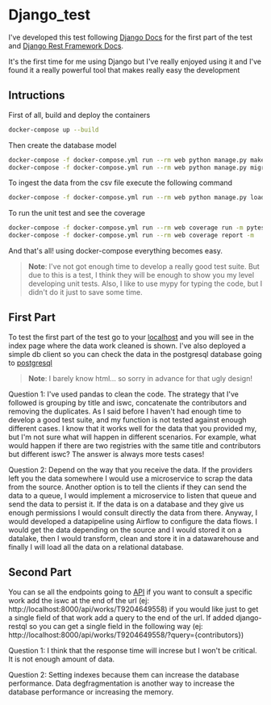 # Django_test

I've developed this test following [Django Docs](https://docs.djangoproject.com/en/3.2/) for the first part of the test and [Django Rest Framework Docs](https://www.django-rest-framework.org/).

It's the first time for me using Django but I've really enjoyed using it and I've found it a really powerful tool that makes really easy the development

## Intructions

First of all, build and deploy the containers

```bash
docker-compose up --build
```
Then create the database model

```bash
docker-compose -f docker-compose.yml run --rm web python manage.py makemigrations
docker-compose -f docker-compose.yml run --rm web python manage.py migrate
```

To ingest the data from the csv file execute the following command
```bash
docker-compose -f docker-compose.yml run --rm web python manage.py load_work_data --path /works_metadata.csv
```
To run the unit test and see the coverage 
```bash
docker-compose -f docker-compose.yml run --rm web coverage run -m pytest 
docker-compose -f docker-compose.yml run --rm web coverage report -m   
```
And that's all! using docker-compose everything becomes easy.

> **Note**: I've not got enough time to develop a really good test suite. But due to this is a test, I think they will be enough to show you my level developing unit tests. Also, I like to use mypy for typing the code, but I didn't do it just to save some time.

## First Part

To test the first part of the test go to your [localhost](http://localhost:8000) and you will see in the index page where the data work cleaned is shown. I've also deployed a simple db client so you can check the data in the postgresql database going to [postgresql]((http://localhost:8080))

> **Note**: I barely know html... so sorry in advance for that ugly design!

Question 1: I've used pandas to clean the code. The strategy that I've followed is grouping by title and iswc, concatenate the contributors and removing the duplicates. As I said before I haven't had enough time to develop a good test suite, and my function is not tested against enough different cases. I know that it works well for the data that you provided my, but I'm not sure what will happen in different scenarios. For example, what would happen if there are two registries with the same title and contributors but different iswc? The answer is always more tests cases!

Question 2: Depend on the way that you receive the data. If the providers left you the data somewhere I would use a microservice to scrap the data from the source. Another option is to tell the clients if they can send the data to a queue, I would implement a microservice to listen that queue and send the data to persist it. If the data is on a database and they give us enough permissions I would consult directly the data from there. Anyway, I would developed a datapipeline using Airflow to configure the data flows. I would get the data depending on the source and I would stored it on a datalake, then I would transform, clean and store it in a datawarehouse and finally I will load all the data on a relational database.

## Second Part

You can se all the endpoints going to [API](http://localhost:8000/api/works/) if you want to consult a specific work add the iswc at the end of the url (ej: http://localhost:8000/api/works/T9204649558) if you would like just to get a single field of that work add a query to the end of the url. If added django-restql so you can get a single field in the following way (ej: http://localhost:8000/api/works/T9204649558/?query={contributors})

Question 1: I think that the response time will increse but I won't be critical. It is not enough amount of data.

Question 2: Setting indexes because them can increase the database performance. Data degfragmentation is another way to increase the database performance or increasing the memory.

